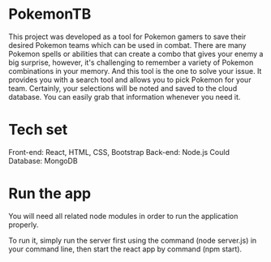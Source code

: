 # PokemonTB

This project was developed as a tool for Pokemon gamers to save their desired Pokemon teams which can be used in combat. 
There are many Pokemon spells or abilities that can create a combo that gives your enemy a big surprise, however, it's 
challenging to remember a variety of Pokemon combinations in your memory. And this tool is the one to solve your issue.
It provides you with a search tool and allows you to pick Pokemon for your team. Certainly, your selections will be noted
and saved to the cloud database. You can easily grab that information whenever you need it. 

# Tech set

Front-end: React, HTML, CSS, Bootstrap
Back-end: Node.js
Could Database: MongoDB 

# Run the app

You will need all related node modules in order to run the application properly.

To run it, simply run the server first using the command (node server.js) in your command line, then 
start the react app by command (npm start). 

